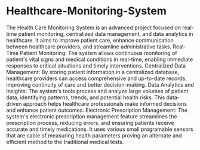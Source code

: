 # Healthcare-Monitoring-System
The Health Care Monitoring System is an advanced project focused on real-time patient monitoring, centralized data management, and data analytics in healthcare. It aims to improve patient care, enhance communication between healthcare providers, and streamline administrative tasks.
Real-Time Patient Monitoring: The system allows continuous monitoring of patient's vital signs and medical conditions in real-time, enabling immediate responses to critical situations and timely interventions.
Centralized Data Management: By storing patient information in a centralized database, healthcare providers can access comprehensive and up-to-date records, improving continuity of care and better decision-making.
Data Analytics and Insights: The system's tools process and analyze large volumes of patient data, identifying patterns, trends, and potential health risks. This data-driven approach helps healthcare professionals make informed decisions and enhance patient outcomes.
Electronic Prescription Management: The system's electronic prescription management feature streamlines the prescription process, reducing errors, and ensuring patients receive accurate and timely medications.
It uses various small programable sensors that are cable of measuring health parameters proving an alternate and efficient method to the traditional medical tests.
